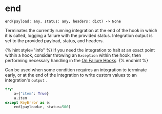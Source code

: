 # end

`end(payload: any, status: any, headers: dict) -> None`&#x20;

Terminates the currently running integration at the end of the hook in which it is called, logging a failure with the provided status. Integration output is set to the provided payload, status, and headers.

{% hint style="info" %}
If you need the integration to halt at an exact point within a hook, consider throwing an `Exception` within the hook, then performing necessary handling in the [On Failure Hooks](../integration-lifecycle.md#integration-lifecycle).
{% endhint %}

Can be used when some condition requires an integration to terminate early, or at the end of the integration to write custom values to an integration's `output` .&#x20;

```python
try:
    a={"item": True}
    a.item
except KeyError as e:
    end(payload=e, status=500)
```

